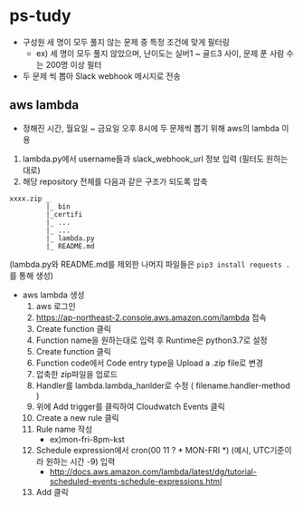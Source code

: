 # ps-tudy

- 구성원 세 명이 모두 풀지 않는 문제 중 특정 조건에 맞게 필터링
  - ex) 세 명이 모두 풀지 않았으며, 난이도는 실버1 ~ 골드3 사이, 문제 푼 사람 수는 200명 이상 필터
- 두 문제 씩 뽑아 Slack webhook 메시지로 전송

## aws lambda
- 정해진 시간, 월요일 ~ 금요일 오후 8시에 두 문제씩 뽑기 위해 aws의 lambda 이용

1. lambda.py에서 username들과 slack_webhook_url 정보 입력 (필터도 원하는대로)
1. 해당 repository 전체를 다음과 같은 구조가 되도록 압축
```
xxxx.zip _
         |_ bin
         |_certifi
         |_ ...
         |_ ...
         |_ lambda.py
         |_ README.md
```
(lambda.py와 README.md를 제외한 나머지 파일들은 `pip3 install requests .`를 통해 생성)

- aws lambda 생성
    1. aws 로그인
    1. https://ap-northeast-2.console.aws.amazon.com/lambda 접속
    1. Create function 클릭
    1. Function name을 원하는대로 입력 후 Runtime은 python3.7로 설정
    1. Create function 클릭 
    1. Function code에서 Code entry type을 Upload a .zip file로 변경
    1. 압축한 zip파일을 업로드
    1. Handler를 lambda.lambda_hanlder로 수정 ( filename.handler-method )
    1. 위에 Add trigger를 클릭하여 Cloudwatch Events 클릭
    1. Create a new rule 클릭
    1. Rule name 작성
        - ex)mon-fri-8pm-kst
    1. Schedule expression에서 cron(00 11 ? * MON-FRI *) (예시, UTC기준이라 원하는 시간 -9) 입력
        - http://docs.aws.amazon.com/lambda/latest/dg/tutorial-scheduled-events-schedule-expressions.html
    1. Add 클릭
